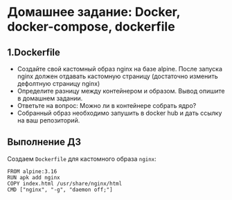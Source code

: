 # Домашнее задание: Docker, docker-compose, dockerfile
## 1.Dockerfile
- Создайте свой кастомный образ nginx на базе alpine. После запуска nginx должен отдавать кастомную страницу (достаточно изменить дефолтную страницу nginx)
- Определите разницу между контейнером и образом. Вывод опишите в домашнем задании.
- Ответьте на вопрос: Можно ли в контейнере собрать ядро?
- Собранный образ необходимо запушить в docker hub и дать ссылку на ваш репозиторий.

## Выполнение ДЗ
Создаем `Dockerfile` для кастомного образа `nginx`:

```
FROM alpine:3.16
RUN apk add nginx
COPY index.html /usr/share/nginx/html
CMD ["nginx", "-g", "daemon off;"]
```
